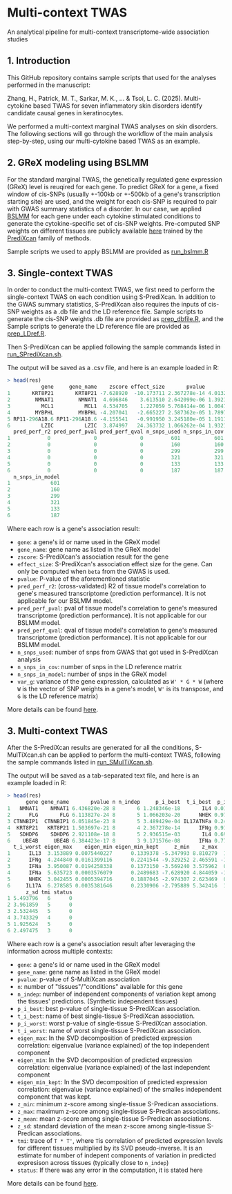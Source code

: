 # Multi-context TWAS
An analytical pipeline for multi-context transcriptome-wide association studies

## 1. Introduction
This GitHub repository contains sample scripts that used for the analyses performed in the manuscript:

Zhang, H., Patrick, M. T., Sarkar, M. K., ... & Tsoi, L. C. (2025). Multi-cytokine based TWAS for seven inflammatory skin disorders identify candidate causal genes in keratinocytes.

We performed a multi-context marginal TWAS analyses on skin disorders. The following sections will go through the workflow of the main analysis step-by-step, using our multi-cytokine based TWAS as an example.

## 2. GReX modeling using BSLMM
For the standard marginal TWAS, the genetically regulated gene expression (GReX) level is reuqired for each gene. To predict GReX for a gene, a fixed window of cis-SNPs (usually +-100kb or +-500kb of a gene's transcription starting site) are used, and the weight for each cis-SNP is required to pair with GWAS summary statistics of a disorder. In our case, we applied [BSLMM](https://github.com/genetics-statistics/GEMMA) for each gene under each cytokine stimulated conditions to generate the cytokine-specific set of cis-SNP weights. Pre-computed SNP weights on different tissues are publicly available [here](https://predictdb.org/) trained by the [PrediXcan](https://github.com/hakyimlab/MetaXcan) family of methods.

Sample scripts we used to apply BSLMM are provided as [run_bslmm.R](https://github.com/superggbond/Multi-context-TWAS/blob/main/run_bslmm.R)

## 3. Single-context TWAS
In order to conduct the multi-context TWAS, we first need to perform the single-context TWAS on each condition using S-PrediXcan. In addition to the GWAS summary statistics, S-PrediXcan also requires the inputs of cis-SNP weights as a .db file and the LD reference file. Sample scripts to generate the cis-SNP weights .db file are provided as [prep_dbfile.R](https://github.com/superggbond/Multi-context-TWAS/blob/main/prep_dbfile.R), and the Sample scripts to generate the LD reference file are provided as [prep_LDref.R](https://github.com/superggbond/Multi-context-TWAS/blob/main/prep_LDref.R).

Then S-PrediXcan can be applied following the sample commands listed in [run_SPrediXcan.sh](https://github.com/superggbond/Multi-context-TWAS/blob/main/run_SPrediXcan.sh).

The output will be saved as a .csv file, and here is an example loaded in R:
```r
> head(res)
           gene     gene_name    zscore effect_size       pvalue        var_g
1       KRT8P21       KRT8P21 -7.628920  -10.173711 2.367278e-14 4.013279e-04
2        NMNAT1        NMNAT1  4.696846    3.613510 2.642099e-06 1.392131e-03
3          MCL1          MCL1  4.534705    1.227059 5.768414e-06 1.004760e-02
4        MYBPHL        MYBPHL -4.207041   -2.665227 2.587362e-05 1.789746e-03
5 RP11-296A18.6 RP11-296A18.6 -4.155541   -0.991950 3.245180e-05 1.191158e-02
6          LZIC          LZIC  3.874997   24.363732 1.066262e-04 1.932156e-05
  pred_perf_r2 pred_perf_pval pred_perf_qval n_snps_used n_snps_in_cov
1            0              0              0         601           601
2            0              0              0         160           160
3            0              0              0         299           299
4            0              0              0         321           321
5            0              0              0         133           133
6            0              0              0         187           187
  n_snps_in_model
1             601
2             160
3             299
4             321
5             133
6             187
```
Where each row is a gene's association result:
* `gene`: a gene's id or name used in the GReX model
* `gene_name`: gene name as listed in the GReX model
* `zscore`: S-PrediXcan's association result for the gene
* `effect_size`: S-PrediXcan's association effect size for the gene. Can only be computed when `beta` from the GWAS is used.
* `pvalue`: P-value of the aforementioned statistic
* `pred_perf_r2`: (cross-validated) R2 of tissue model's correlation to gene's measured transcriptome (prediction performance). It is not applicable for our BSLMM model.
* `pred_perf_pval`: pval of tissue model's correlation to gene's measured transcriptome (prediction performance). It is not applicable for our BSLMM model.
* `pred_perf_qval`: qval of tissue model's correlation to gene's measured transcriptome (prediction performance). It is not applicable for our BSLMM model.
* `n_snps_used`: number of snps from GWAS that got used in S-PrediXcan analysis
* `n_snps_in_cov`: number of snps in the LD reference matrix
* `n_snps_in_model`: number of snps in the GReX model
* `var_g`: variance of the gene expression, calculated as `W' * G * W`
(where `W` is the vector of SNP weights in a gene's model,
`W'` is its transpose, and `G` is the LD reference matrix)

More details can be found [here](https://github.com/hakyimlab/MetaXcan).

## 3. Multi-context TWAS
After the S-PrediXcan results are generated for all the conditions, S-MulTiXcan.sh can be applied to perform the multi-context TWAS, following the sample commands listed in [run_SMulTiXcan.sh](https://github.com/superggbond/Multi-context-TWAS/blob/main/run_SMulTiXcan.sh).

The output will be saved as a tab-separated text file, and here is an example loaded in R:
```r
> head(res)
      gene gene_name       pvalue n n_indep     p_i_best  t_i_best  p_i_worst
1   NMNAT1    NMNAT1 6.436820e-28 8       6 1.248346e-18       IL4 0.01620177
2      FLG       FLG 6.113827e-24 8       5 1.066203e-20      NHEK 0.97930403
3 CTNNBIP1  CTNNBIP1 6.051845e-23 8       5 3.489429e-04 IL17ATNFa 0.24139310
4  KRT8P21   KRT8P21 1.503697e-21 8       4 2.367278e-14      IFNg 0.91871506
5   SDHDP6    SDHDP6 2.921108e-18 8       5 2.936515e-03       IL4 0.69308320
6    UBE4B     UBE4B 6.384423e-17 8       3 9.171576e-08      IFNa 0.77020149
  t_i_worst eigen_max    eigen_min eigen_min_kept     z_min    z_max     z_mean
1      IL13  3.153889 0.0075440227      0.1339378 -5.347993 8.810279  1.0380492
2      IFNg  4.244840 0.0161399116      0.2241544 -9.329252 2.465591 -1.6628579
3      IFNa  3.950087 0.0194258338      0.1373150 -3.569240 3.575962  0.1951729
4      IFNa  5.635723 0.0003576079      0.2489683 -7.628920 4.844059 -1.4727387
5      NHEK  3.042455 0.0005394716      0.1887045 -2.974307 2.623469  0.6251076
6     IL17A  6.278585 0.0035381646      0.2330906 -2.795889 5.342416  1.1213563
      z_sd tmi status
1 5.493796   6      0
2 3.961859   5      0
3 2.532445   5      0
4 3.743329   4      0
5 1.925624   5      0
6 2.497475   3      0
```
Where each row is a gene's association result after leveraging the information across multiple contexts:
* `gene`: a gene's id or name used in the GReX model
* `gene_name`: gene name as listed in the GReX model
* `pvalue`: p-value of S-MultiXcan association
* `n`: number of "tissues"/"conditions" available for this gene
* `n_indep`: number of independent components of variation kept among the tissues' predictions. (Synthetic independent tissues)
* `p_i_best`: best p-value of single-tissue S-PrediXcan association.
* `t_i_best`: name of best single-tissue S-PrediXcan association.
* `p_i_worst`: worst p-value of single-tissue S-PrediXcan association.
* `t_i_worst`: name of worst single-tissue S-PrediXcan association.
* `eigen_max`: In the SVD decomposition of predicted expression correlation: eigenvalue (variance explained) of the top independent component
* `eigen_min`: In the SVD decomposition of predicted expression correlation: eigenvalue (variance explained) of the last independent component
* `eigen_min_kept`: In the SVD decomposition of predicted expression correlation: eigenvalue (variance explained) of the smalles independent component that was kept.
* `z_min`: minimum z-score among single-tissue S-Predican associations.
* `z_max`: maximum z-score among single-tissue S-Predican associations.
* `z_mean`: mean z-score among single-tissue S-Predican associations.
* `z_sd`: standard deviation of the mean z-score among single-tissue S-Predican associations.
* `tmi`: trace of `T * T'`, 
where `T`is correlation of predicted expression levels for different tissues 
multiplied by its SVD pseudo-inverse. 
It is an estimate for number of indepent components of variation in predicted expresison across tissues (typically close to `n_indep`)
* `status`: If there was any error in the computation, it is stated here

More details can be found [here](https://github.com/hakyimlab/MetaXcan).

